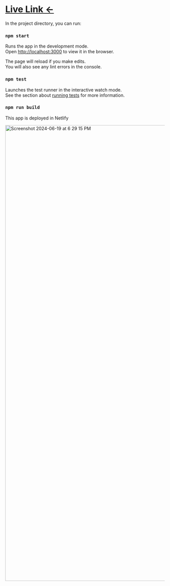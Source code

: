 # [Live Link <-](https://main--monk-assignment.netlify.app/)

In the project directory, you can run:

### `npm start`

Runs the app in the development mode.\
Open [http://localhost:3000](http://localhost:3000) to view it in the browser.

The page will reload if you make edits.\
You will also see any lint errors in the console.

### `npm test`

Launches the test runner in the interactive watch mode.\
See the section about [running tests](https://facebook.github.io/create-react-app/docs/running-tests) for more information.

### `npm run build`

This app is deployed in Netlify

<img width="1440" alt="Screenshot 2024-06-19 at 6 29 15 PM" src="https://github.com/poojasakhare278/monk/assets/67070190/ba5b0743-381e-4afb-a314-1629e128bc79">

